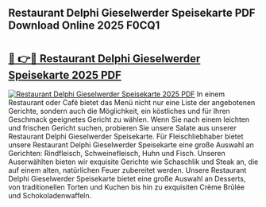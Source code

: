 ## Restaurant Delphi Gieselwerder Speisekarte PDF Download Online 2025 F0CQ1

# <h2><a href="http://gcb4su.nevu.top/?p=Restaurant+Delphi+Gieselwerder+Speisekarte">🔗 👉🔴 Restaurant Delphi Gieselwerder Speisekarte 2025 PDF</a></h2>

[![Restaurant Delphi Gieselwerder Speisekarte 2025 PDF](https://i.imgur.com/dBaPXMq.png)](http://gcb4su.nevu.top/?p=Restaurant+Delphi+Gieselwerder+Speisekarte)
In einem Restaurant oder Café bietet das Menü nicht nur eine Liste der angebotenen Gerichte, sondern auch die Möglichkeit, ein köstliches und für Ihren Geschmack geeignetes Gericht zu wählen. Wenn Sie nach einem leichten und frischen Gericht suchen, probieren Sie unsere Salate aus unserer Restaurant Delphi Gieselwerder Speisekarte. Für Fleischliebhaber bietet unsere Restaurant Delphi Gieselwerder Speisekarte eine große Auswahl an Gerichten: Rindfleisch, Schweinefleisch, Huhn und Fisch. Unseren Auserwählten bieten wir exquisite Gerichte wie Schaschlik und Steak an, die auf einem alten, natürlichen Feuer zubereitet werden. Unsere Restaurant Delphi Gieselwerder Speisekarte bietet eine große Auswahl an Desserts, von traditionellen Torten und Kuchen bis hin zu exquisiten Crème Brûlée und Schokoladenwaffeln.
